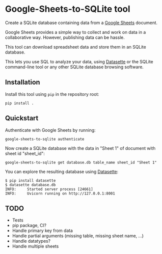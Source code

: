 # Google-Sheets-to-SQLite tool

Create a SQLite database containing data from a [Google Sheets](https://www.google.com/sheets) document.

Google Sheets provides a simple way to collect and work on data in a collaborative way. However, publishing data can be hassle. 

This tool can download spreadsheet data and store them in an SQLite database.

This lets you use SQL to analyze your data, using [Datasette](https://datasette.io/) or the SQLite command-line tool or any other SQLite database browsing software.

## Installation

Install this tool using `pip` in the repository root:

    pip install .

## Quickstart

Authenticate with Google Sheets by running:

    google-sheets-to-sqlite authenticate

Now create a SQLite database with the data in "Sheet 1" of document with sheet id "sheet_id":

    google-sheets-to-sqlite get database.db table_name sheet_id "Sheet 1"

You can explore the resulting database using [Datasette](https://datasette.io/):

    $ pip install datasette
    $ datasette database.db
    INFO:     Started server process [24661]
    INFO:     Uvicorn running on http://127.0.0.1:8001


## TODO

- Tests
- pip package, CI?
- Handle primary key from data
- Handle partial arguments (missing table, missing sheet name, ...)
- Handle datatypes?
- Handle multiple sheets